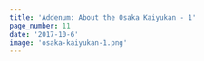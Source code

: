 ```yaml
---
title: 'Addenum: About the Osaka Kaiyukan - 1'
page_number: 11
date: '2017-10-6'
image: 'osaka-kaiyukan-1.png'
---
```

